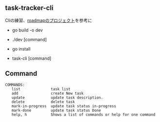 ## task-tracker-cli
Cliの練習、[roadmapのプロジェクト](https://roadmap.sh/projects/task-tracker)を参考に

- go build -o dev 
- ./dev [command]

- go install
- task-cli [command]

## Command

```
COMMANDS:
   list              task list
   add               create New task
   update            update task description.
   delete            delete task
   mark-in-progress  update task status in-progress
   mark-done         update task status Done
   help, h           Shows a list of commands or help for one command

```